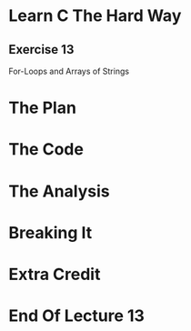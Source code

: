 Learn C The Hard Way
=======

Exercise 13
----

For-Loops and Arrays of Strings



The Plan
====


The Code
====



The Analysis
====




Breaking It
====




Extra Credit
====



End Of Lecture 13
=====


